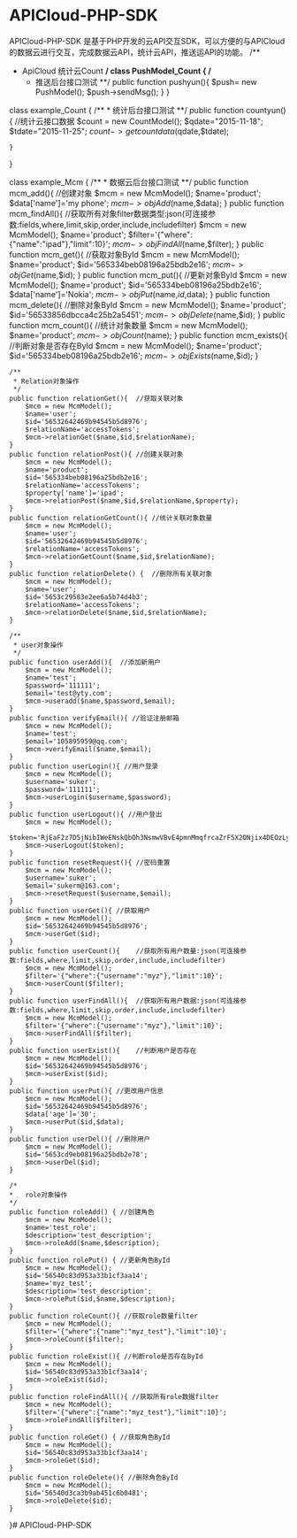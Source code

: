 # APICloud-PHP-SDK
APICloud-PHP-SDK 是基于PHP开发的云API交互SDK，可以方便的与APICloud的数据云进行交互，完成数据云API，统计云API，推送运API的功能。
/**
*  ApiCloud 统计云Count
**/
class PushModel_Count {
    /**
    *   推送后台接口测试
    **/
    public function pushyun(){
        $push= new PushModel();
        $push->sendMsg();
    }
}

class example_Count {
	/**
    *   统计后台接口测试
    **/
    public function countyun(){  //统计云接口数据
        $count = new CountModel();
        $qdate="2015-11-18";
        $tdate="2015-11-25";
        $count->getcountdata($qdate,$tdate);

    }
}

class example_Mcm {
	/**
    *   数据云后台接口测试
    **/
    public function mcm_add(){  //创建对象
        $mcm = new McmModel();
        $name='product';
        $data['name']='my phone';
        $mcm->objAdd($name,$data);
    }
    public function mcm_findAll(){ //获取所有对象filter数据类型:json(可连接参数:fields,where,limit,skip,order,include,includefilter)
        $mcm = new McmModel();
        $name='product';
        $filter='{"where":{"name":"ipad"},"limit":10}';
        $mcm->objFindAll($name,$filter);
    }
    public function mcm_get(){  //获取对象ById
        $mcm = new McmModel();
        $name='product';
        $id='565334beb08196a25bdb2e16';
        $mcm->objGet($name,$id);
    }
    public function mcm_put(){  //更新对象ById
        $mcm = new McmModel();
        $name='product';
        $id='565334beb08196a25bdb2e16';
        $data['name']='Nokia';
        $mcm->objPut($name,$id,$data);
    }
    public function mcm_delete(){  //删除对象ById
        $mcm = new McmModel();
        $name='product';
        $id='56533856dbcca4c25b2a5451';
        $mcm->objDelete($name,$id);
    }
    public function mcm_count(){  //统计对象数量
        $mcm = new McmModel();
        $name='product';
        $mcm->objCount($name);
    }
    public function mcm_exists(){  //判断对象是否存在ById 
        $mcm = new McmModel();
        $name='product';
        $id='565334beb08196a25bdb2e16';
        $mcm->objExists($name,$id);
    }

    /**
     * Relation对象操作
     */
    public function relationGet(){  //获取关联对象
        $mcm = new McmModel();
        $name='user';
        $id='56532642469b94545b5d8976';
        $relationName='accessTokens';
        $mcm->relationGet($name,$id,$relationName);
    }
    public function relationPost(){ //创建关联对象
        $mcm = new McmModel();
        $name='product';
        $id='565334beb08196a25bdb2e16';
        $relationName='accessTokens';
        $property['name']='ipad';
        $mcm->relationPost($name,$id,$relationName,$property);
    }
    public function relationGetCount(){ //统计关联对象数量
        $mcm = new McmModel();
        $name='user';
        $id='56532642469b94545b5d8976';
        $relationName='accessTokens';
        $mcm->relationGetCount($name,$id,$relationName);
    }
    public function relationDelete() {  //删除所有关联对象
        $mcm = new McmModel();
        $name='user';
        $id='5653c29583e2ee6a5b74d4b3';
        $relationName='accessTokens';
        $mcm->relationDelete($name,$id,$relationName);
    }

    /**
     * user对象操作
     */
    public function userAdd(){  //添加新用户
        $mcm = new McmModel();
        $name='test';
        $password='111111';
        $email='test@yty.com';
        $mcm->useradd($name,$password,$email);
    }
    public function verifyEmail(){ //验证注册邮箱
        $mcm = new McmModel();
        $name='test';
        $email='105895959@qq.com';
        $mcm->verifyEmail($name,$email);
    }
    public function userLogin(){ //用户登录
        $mcm = new McmModel();
        $username='suker';
        $password='111111';
        $mcm->userLogin($username,$password);
    }
    public function userLogout(){ //用户登出
        $mcm = new McmModel();
        $token='RjEaF2z7D5jNibIWeENskQbOh3NsmwVBvE4pmnMmqfrcaZrF5X2ONjix4DEOzLyy';
        $mcm->userLogout($token);
    }
    public function resetRequest(){ //密码重置
        $mcm = new McmModel();
        $username='suker';
        $email='sukerm@163.com';
        $mcm->resetRequest($username,$email);
    }
    public function userGet(){ //获取用户
        $mcm = new McmModel();
        $id='56532642469b94545b5d8976';
        $mcm->userGet($id);
    }
    public function userCount(){    //获取所有用户数量:json(可连接参数:fields,where,limit,skip,order,include,includefilter)
        $mcm = new McmModel();
        $filter='{"where":{"username":"myz"},"limit":10}';
        $mcm->userCount($filter);
    }
    public function userFindAll(){  //获取所有用户数据:json(可连接参数:fields,where,limit,skip,order,include,includefilter)
        $mcm = new McmModel();
        $filter='{"where":{"username":"myz"},"limit":10}';
        $mcm->userFindAll($filter);
    }
    public function userExist(){    //判断用户是否存在
        $mcm = new McmModel();
        $id='56532642469b94545b5d8976';
        $mcm->userExist($id);
    }
    public function userPut(){ //更改用户信息
        $mcm = new McmModel();
        $id='56532642469b94545b5d8976';
        $data['age']='30';
        $mcm->userPut($id,$data);
    }
    public function userDel(){ //删除用户
        $mcm = new McmModel();
        $id='5653cd9eb08196a25bdb2e78';
        $mcm->userDel($id);
    }

    /*
    *   role对象操作
    */
    public function roleAdd() { //创建角色
        $mcm = new McmModel();
        $name='test_role';
        $description='test_description';
        $mcm->roleAdd($name,$description);
    }
    public function rolePut() { //更新角色ById
        $mcm = new McmModel();
        $id='56540c83d953a33b1cf3aa14';
        $name='myz_test';
        $description='test_description';
        $mcm->rolePut($id,$name,$description);
    }
    public function roleCount(){ //获取role数量filter
        $mcm = new McmModel();
        $filter='{"where":{"name":"myz_test"},"limit":10}';
        $mcm->roleCount($filter);
    }
    public function roleExist(){ //判断role是否存在ById
        $mcm = new McmModel();
        $id='56540c83d953a33b1cf3aa14';
        $mcm->roleExist($id);
    }
    public function roleFindAll(){ //获取所有role数据filter
        $mcm = new McmModel();
        $filter='{"where":{"name":"myz_test"},"limit":10}';
        $mcm->roleFindAll($filter);
    }
    public function roleGet() { //获取角色ById
        $mcm = new McmModel();
        $id='56540c83d953a33b1cf3aa14';
        $mcm->roleGet($id);
    }
    public function roleDelete(){ //删除角色ById
        $mcm = new McmModel();
        $id='56540d3ca3b9ab451c6b0481';
        $mcm->roleDelete($id);
    }
}# APICloud-PHP-SDK
